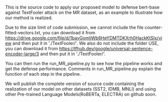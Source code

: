This is the source code to apply our proposed model to defense bert-base against TextFooler attack on the MR dataset, as an example to illustrate how our method is realized.

Due to the size limit of code submission, we cannot include the file counter-fitted-vectors.txt, you can download it from https://drive.google.com/file/d/1bayGomljWb6HeYDMTDKXrh0HackKtSlx/view and then put it in './TextFooler/'. We also do not include the folder USE, you can download it from https://tfhub.dev/google/universal-sentence-encoder-large/3 and then put it in './TextFooler/'.

You can then run the run_MR_pipeline.py to see how the pipeline works and get the defense performance. Comments in run_MR_pipeline.py explain the function of each step in the pipeline.

We will publish the complete version of source code containing the realization of our model on other datasets (SST2, IDMB, MNLI) and using other Pre-trained Language Models(RoBERTa, ELECTRA) on github soon.
